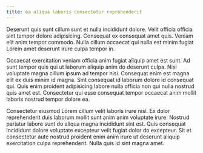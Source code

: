 ```yaml
---
title: ea aliqua laboris consectetur reprehenderit
---
```


Deserunt quis sunt cillum sunt et nulla incididunt dolore. Velit officia officia sint tempor dolore adipisicing. Consequat ex consequat amet quis. Veniam elit anim tempor commodo. Nulla cillum occaecat qui nulla est minim fugiat Lorem amet deserunt irure culpa tempor in.

Occaecat exercitation veniam officia anim fugiat aliquip amet est sunt. Ad sunt tempor quis qui ut laborum aliquip anim do deserunt culpa. Nisi voluptate magna cillum ipsum ad tempor nisi. Consequat enim est magna elit ex duis minim id magna. Sint consequat id laborum dolore id consequat qui. Quis enim proident adipisicing labore nulla officia non qui nulla nostrud quis amet est. Consectetur qui esse consequat tempor occaecat anim mollit laboris nostrud tempor dolore ea.

Consectetur eiusmod Lorem cillum velit laboris irure nisi. Ex dolor reprehenderit duis laborum mollit sunt anim anim voluptate irure. Nostrud pariatur labore sunt do aliqua magna incididunt sint est. Quis consequat incididunt dolore voluptate excepteur velit fugiat dolor do excepteur. Sit et consectetur aute nostrud proident enim anim irure ut deserunt aliquip exercitation culpa reprehenderit. Nulla quis id sint magna amet.